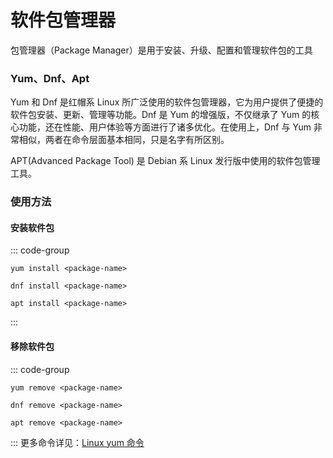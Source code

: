 # 软件包管理器
包管理器（Package Manager）是用于安装、升级、配置和管理软件包的工具

### Yum、Dnf、Apt
 Yum 和 Dnf 是红帽系 Linux 所广泛使用的软件包管理器，它为用户提供了便捷的软件包安装、更新、管理等功能。Dnf 是 Yum 的增强版，不仅继承了 Yum 的核心功能，还在性能、用户体验等方面进行了诸多优化。在使用上，Dnf 与 Yum 非常相似，两者在命令层面基本相同，只是名字有所区别。

APT(Advanced Package Tool) 是 Debian 系 Linux 发行版中使用的软件包管理工具。

### 使用方法
#### 安装软件包
::: code-group
``` [yum]
yum install <package-name>
```

``` [dnf]
dnf install <package-name>
```

``` [apt]
apt install <package-name>
```
:::
#### 移除软件包
::: code-group
``` [yum]
yum remove <package-name>
```

``` [dnf]
dnf remove <package-name>
```

``` [apt]
apt remove <package-name>
```
:::
更多命令详见：[Linux yum 命令](https://www.runoob.com/linux/linux-yum.html)